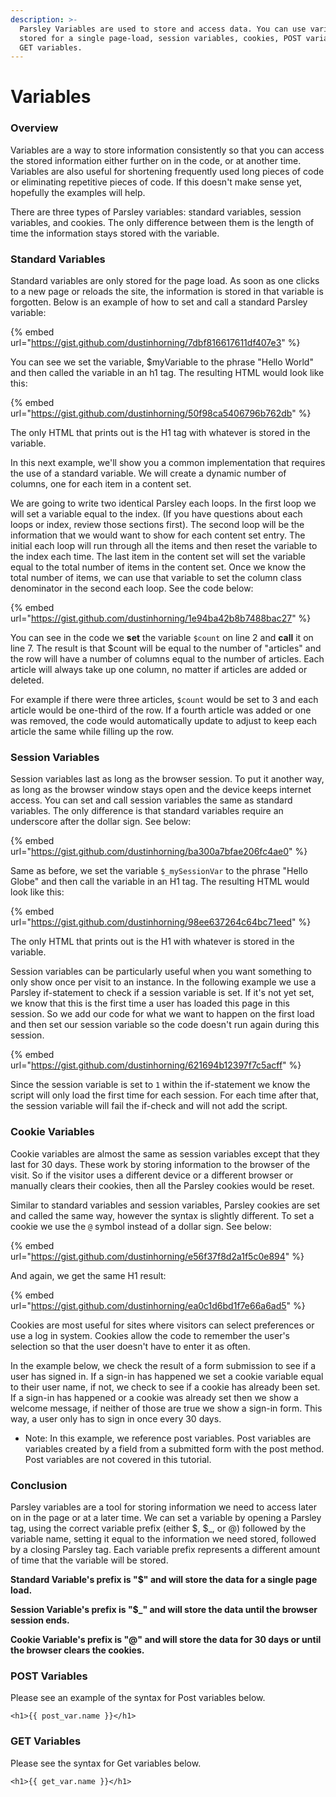 ```yaml
---
description: >-
  Parsley Variables are used to store and access data. You can use variables
  stored for a single page-load, session variables, cookies, POST variables, and
  GET variables.
---
```


# Variables

### Overview

Variables are a way to store information consistently so that you can access the stored information either further on in the code, or at another time. Variables are also useful for shortening frequently used long pieces of code or eliminating repetitive pieces of code. If this doesn't make sense yet, hopefully the examples will help.

There are three types of Parsley variables: standard variables, session variables, and cookies. The only difference between them is the length of time the information stays stored with the variable.

### Standard Variables

Standard variables are only stored for the page load. As soon as one clicks to a new page or reloads the site, the information is stored in that variable is forgotten. Below is an example of how to set and call a standard Parsley variable:

{% embed url="https://gist.github.com/dustinhorning/7dbf816617611df407e3" %}

You can see we set the variable, $myVariable to the phrase "Hello World" and then called the variable in an h1 tag. The resulting HTML would look like this:

{% embed url="https://gist.github.com/dustinhorning/50f98ca5406796b762db" %}

The only HTML that prints out is the H1 tag with whatever is stored in the variable.

In this next example, we'll show you a common implementation that requires the use of a standard variable. We will create a dynamic number of columns, one for each item in a content set.

We are going to write two identical Parsley each loops. In the first loop we will set a variable equal to the index. \(If you have questions about each loops or index, review those sections first\). The second loop will be the information that we would want to show for each content set entry. The initial each loop will run through all the items and then reset the variable to the index each time. The last item in the content set will set the variable equal to the total number of items in the content set. Once we know the total number of items, we can use that variable to set the column class denominator in the second each loop. See the code below:

{% embed url="https://gist.github.com/dustinhorning/1e94ba42b8b7488bac27" %}

You can see in the code we **set** the variable `$count` on line 2 and **call** it on line 7. The result is that $count will be equal to the number of "articles" and the row will have a number of columns equal to the number of articles. Each article will always take up one column, no matter if articles are added or deleted.

For example if there were three articles, `$count` would be set to 3 and each article would be one-third of the row. If a fourth article was added or one was removed, the code would automatically update to adjust to keep each article the same while filling up the row.

### Session Variables

Session variables last as long as the browser session. To put it another way, as long as the browser window stays open and the device keeps internet access. You can set and call session variables the same as standard variables. The only difference is that standard variables require an underscore after the dollar sign. See below:

{% embed url="https://gist.github.com/dustinhorning/ba300a7bfae206fc4ae0" %}

Same as before, we set the variable `$_mySessionVar` to the phrase "Hello Globe" and then call the variable in an H1 tag. The resulting HTML would look like this:

{% embed url="https://gist.github.com/dustinhorning/98ee637264c64bc71eed" %}

The only HTML that prints out is the H1 with whatever is stored in the variable.

Session variables can be particularly useful when you want something to only show once per visit to an instance. In the following example we use a Parsley if-statement to check if a session variable is set. If it's not yet set, we know that this is the first time a user has loaded this page in this session. So we add our code for what we want to happen on the first load and then set our session variable so the code doesn't run again during this session.

{% embed url="https://gist.github.com/dustinhorning/621694b12397f7c5acff" %}

Since the session variable is set to `1` within the if-statement we know the script will only load the first time for each session. For each time after that, the session variable will fail the if-check and will not add the script.

### Cookie Variables

Cookie variables are almost the same as session variables except that they last for 30 days. These work by storing information to the browser of the visit. So if the visitor uses a different device or a different browser or manually clears their cookies, then all the Parsley cookies would be reset.

Similar to standard variables and session variables, Parsley cookies are set and called the same way, however the syntax is slightly different. To set a cookie we use the `@` symbol instead of a dollar sign. See below:

{% embed url="https://gist.github.com/dustinhorning/e56f37f8d2a1f5c0e894" %}

And again, we get the same H1 result:

{% embed url="https://gist.github.com/dustinhorning/ea0c1d6bd1f7e66a6ad5" %}

Cookies are most useful for sites where visitors can select preferences or use a log in system. Cookies allow the code to remember the user's selection so that the user doesn't have to enter it as often.

In the example below, we check the result of a form submission to see if a user has signed in. If a sign-in has happened we set a cookie variable equal to their user name, if not, we check to see if a cookie has already been set. If a sign-in has happened or a cookie was already set then we show a welcome message, if neither of those are true we show a sign-in form. This way, a user only has to sign in once every 30 days.

* Note: In this example, we reference post variables. Post variables are variables created by a field from a submitted form with the post method. Post variables are not covered in this tutorial. 

### Conclusion

Parsley variables are a tool for storing information we need to access later on in the page or at a later time. We can set a variable by opening a Parsley tag, using the correct variable prefix \(either $, $\_, or @\) followed by the variable name, setting it equal to the information we need stored, followed by a closing Parsley tag. Each variable prefix represents a different amount of time that the variable will be stored.

**Standard Variable's prefix is "$" and will store the data for a single page load.**

**Session Variable's prefix is "$\_" and will store the data until the browser session ends.**

**Cookie Variable's prefix is "@" and will store the data for 30 days or until the browser clears the cookies.**

### POST Variables

Please see an example of the syntax for Post variables below.

```text
<h1>{{ post_var.name }}</h1>
```

### GET Variables

Please see the syntax for Get variables below.

```text
<h1>{{ get_var.name }}</h1>
```

